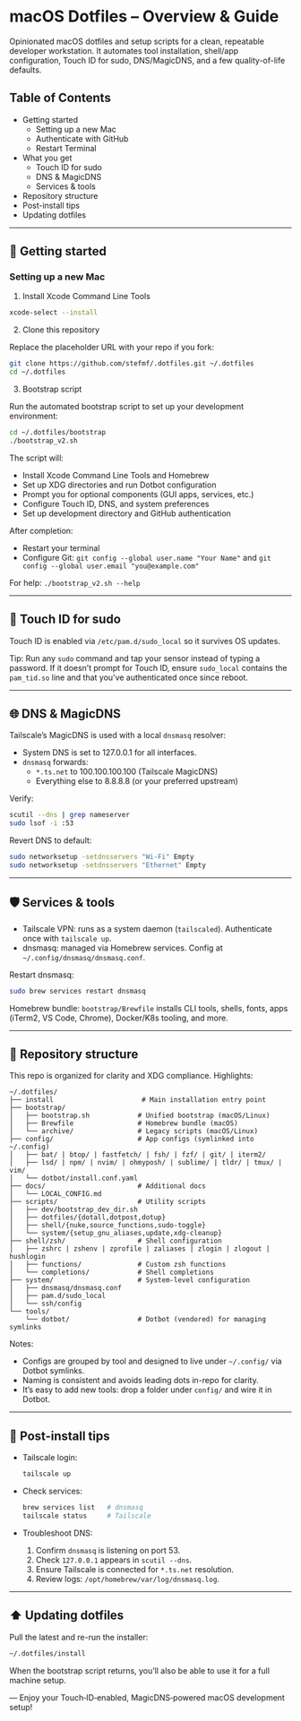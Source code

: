 # macOS Dotfiles – Overview & Guide

Opinionated macOS dotfiles and setup scripts for a clean, repeatable developer workstation. It automates tool installation, shell/app configuration, Touch ID for sudo, DNS/MagicDNS, and a few quality-of-life defaults.

## Table of Contents

- Getting started
  - Setting up a new Mac
  - Authenticate with GitHub
  - Restart Terminal
- What you get
  - Touch ID for sudo
  - DNS & MagicDNS
  - Services & tools
- Repository structure
- Post-install tips
- Updating dotfiles

---

## 🚀 Getting started

### Setting up a new Mac

1) Install Xcode Command Line Tools

```bash
xcode-select --install
```

2) Clone this repository

Replace the placeholder URL with your repo if you fork:

```bash
git clone https://github.com/stefmf/.dotfiles.git ~/.dotfiles
cd ~/.dotfiles
```

3) Bootstrap script

Run the automated bootstrap script to set up your development environment:

```bash
cd ~/.dotfiles/bootstrap
./bootstrap_v2.sh
```

The script will:
- Install Xcode Command Line Tools and Homebrew
- Set up XDG directories and run Dotbot configuration
- Prompt you for optional components (GUI apps, services, etc.)
- Configure Touch ID, DNS, and system preferences
- Set up development directory and GitHub authentication

After completion:
- Restart your terminal
- Configure Git: `git config --global user.name "Your Name"` and `git config --global user.email "you@example.com"`

For help: `./bootstrap_v2.sh --help`

---

## 🔐 Touch ID for sudo

Touch ID is enabled via `/etc/pam.d/sudo_local` so it survives OS updates.

Tip: Run any `sudo` command and tap your sensor instead of typing a password. If it doesn’t prompt for Touch ID, ensure `sudo_local` contains the `pam_tid.so` line and that you’ve authenticated once since reboot.

---

## 🌐 DNS & MagicDNS

Tailscale’s MagicDNS is used with a local `dnsmasq` resolver:

- System DNS is set to 127.0.0.1 for all interfaces.
- `dnsmasq` forwards:
  - `*.ts.net` to 100.100.100.100 (Tailscale MagicDNS)
  - Everything else to 8.8.8.8 (or your preferred upstream)

Verify:

```bash
scutil --dns | grep nameserver
sudo lsof -i :53
```

Revert DNS to default:

```bash
sudo networksetup -setdnsservers "Wi-Fi" Empty
sudo networksetup -setdnsservers "Ethernet" Empty
```

---

## 🛡️ Services & tools

- Tailscale VPN: runs as a system daemon (`tailscaled`). Authenticate once with `tailscale up`.
- dnsmasq: managed via Homebrew services. Config at `~/.config/dnsmasq/dnsmasq.conf`.

Restart dnsmasq:

```bash
sudo brew services restart dnsmasq
```

Homebrew bundle: `bootstrap/Brewfile` installs CLI tools, shells, fonts, apps (iTerm2, VS Code, Chrome), Docker/K8s tooling, and more.

---

## 📁 Repository structure

This repo is organized for clarity and XDG compliance. Highlights:

```
~/.dotfiles/
├── install                      # Main installation entry point
├── bootstrap/
│   ├── bootstrap.sh            # Unified bootstrap (macOS/Linux)
│   ├── Brewfile                # Homebrew bundle (macOS)
│   └── archive/                # Legacy scripts (macOS/Linux)
├── config/                     # App configs (symlinked into ~/.config)
│   ├── bat/ | btop/ | fastfetch/ | fsh/ | fzf/ | git/ | iterm2/
│   ├── lsd/ | npm/ | nvim/ | ohmyposh/ | sublime/ | tldr/ | tmux/ | vim/
│   └── dotbot/install.conf.yaml
├── docs/                       # Additional docs
│   └── LOCAL_CONFIG.md
├── scripts/                    # Utility scripts
│   ├── dev/bootstrap_dev_dir.sh
│   ├── dotfiles/{dotall,dotpost,dotup}
│   ├── shell/{nuke,source_functions,sudo-toggle}
│   └── system/{setup_gnu_aliases,update,xdg-cleanup}
├── shell/zsh/                  # Shell configuration
│   ├── zshrc | zshenv | zprofile | zaliases | zlogin | zlogout | hushlogin
│   ├── functions/              # Custom zsh functions
│   └── completions/            # Shell completions
├── system/                     # System-level configuration
│   ├── dnsmasq/dnsmasq.conf
│   ├── pam.d/sudo_local
│   └── ssh/config
└── tools/
    └── dotbot/                 # Dotbot (vendored) for managing symlinks
```

Notes:
- Configs are grouped by tool and designed to live under `~/.config/` via Dotbot symlinks.
- Naming is consistent and avoids leading dots in-repo for clarity.
- It’s easy to add new tools: drop a folder under `config/` and wire it in Dotbot.

---

## 🔧 Post-install tips

- Tailscale login:

  ```bash
  tailscale up
  ```

- Check services:

  ```bash
  brew services list   # dnsmasq
  tailscale status     # Tailscale
  ```

- Troubleshoot DNS:
  1) Confirm `dnsmasq` is listening on port 53.
  2) Check `127.0.0.1` appears in `scutil --dns`.
  3) Ensure Tailscale is connected for `*.ts.net` resolution.
  4) Review logs: `/opt/homebrew/var/log/dnsmasq.log`.

---

## ⬆️ Updating dotfiles

Pull the latest and re-run the installer:

```bash
~/.dotfiles/install
```

When the bootstrap script returns, you’ll also be able to use it for a full machine setup.

— Enjoy your Touch‑ID‑enabled, MagicDNS‑powered macOS development setup!
